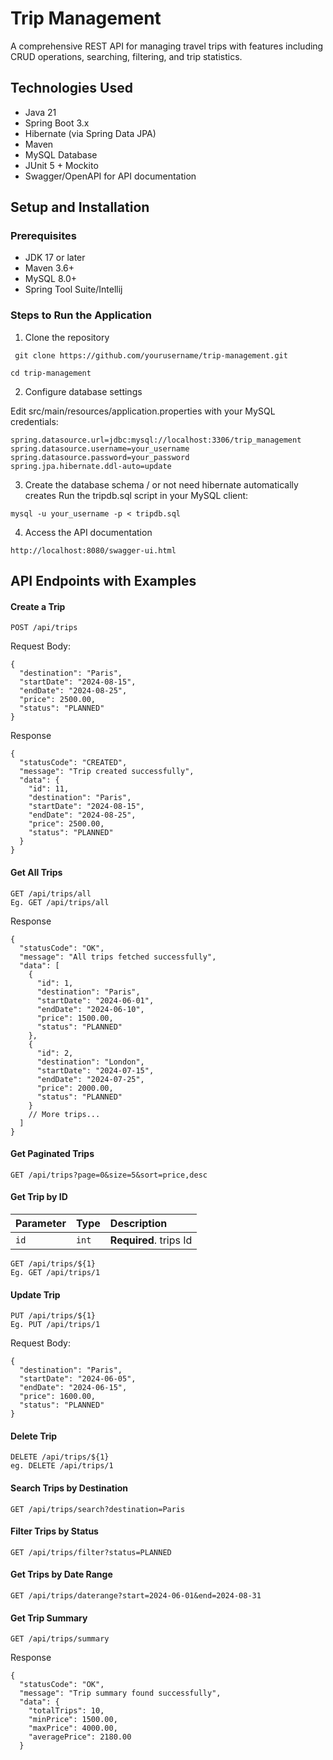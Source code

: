 
# Trip Management

A comprehensive REST API for managing travel trips with features including CRUD operations, searching, filtering, and trip statistics.


## Technologies Used

- Java 21
- Spring Boot 3.x
- Hibernate (via Spring Data JPA)
- Maven
- MySQL Database
- JUnit 5 + Mockito
- Swagger/OpenAPI for API documentation


## Setup and Installation

### Prerequisites

- JDK 17 or later
- Maven 3.6+
- MySQL 8.0+
- Spring Tool Suite/Intellij

### Steps to Run the Application
1. Clone the repository
```
 git clone https://github.com/yourusername/trip-management.git
```
```
cd trip-management
```
2. Configure database settings

Edit
src/main/resources/application.properties with your MySQL credentials:
```
spring.datasource.url=jdbc:mysql://localhost:3306/trip_management
spring.datasource.username=your_username
spring.datasource.password=your_password
spring.jpa.hibernate.ddl-auto=update
```
3. Create the database schema / or not need hibernate automatically creates
   Run the tripdb.sql script in your MySQL client:
```
mysql -u your_username -p < tripdb.sql
```
4. Access the API documentation
```
http://localhost:8080/swagger-ui.html
```
## API Endpoints with Examples

#### Create a Trip

```http
POST /api/trips
```

Request Body:
```
{
  "destination": "Paris",
  "startDate": "2024-08-15",
  "endDate": "2024-08-25",
  "price": 2500.00,
  "status": "PLANNED"
}
```

Response
```
{
  "statusCode": "CREATED",
  "message": "Trip created successfully",
  "data": {
    "id": 11,
    "destination": "Paris",
    "startDate": "2024-08-15",
    "endDate": "2024-08-25",
    "price": 2500.00,
    "status": "PLANNED"
  }
}
```

#### Get All Trips
```http
GET /api/trips/all
Eg. GET /api/trips/all
```
Response
```
{
  "statusCode": "OK",
  "message": "All trips fetched successfully",
  "data": [
    {
      "id": 1,
      "destination": "Paris",
      "startDate": "2024-06-01",
      "endDate": "2024-06-10",
      "price": 1500.00,
      "status": "PLANNED"
    },
    {
      "id": 2,
      "destination": "London",
      "startDate": "2024-07-15",
      "endDate": "2024-07-25",
      "price": 2000.00,
      "status": "PLANNED"
    }
    // More trips...
  ]
}
```

#### Get Paginated Trips
```
GET /api/trips?page=0&size=5&sort=price,desc
```

#### Get Trip by ID

| Parameter | Type     | Description                |
| :-------- | :------- | :------------------------- |
| `id` | `int` | **Required**. trips Id |

```http
GET /api/trips/${1}
Eg. GET /api/trips/1
```

#### Update Trip
```http
PUT /api/trips/${1}
Eg. PUT /api/trips/1
```
Request Body:
```
{
  "destination": "Paris",
  "startDate": "2024-06-05",
  "endDate": "2024-06-15",
  "price": 1600.00,
  "status": "PLANNED"
}
```

#### Delete Trip
```http
DELETE /api/trips/${1}
eg. DELETE /api/trips/1
```

#### Search Trips by Destination
```
GET /api/trips/search?destination=Paris
```

#### Filter Trips by Status
```
GET /api/trips/filter?status=PLANNED
```

#### Get Trips by Date Range
```
GET /api/trips/daterange?start=2024-06-01&end=2024-08-31
```

#### Get Trip Summary
```http
GET /api/trips/summary
```
Response
```
{
  "statusCode": "OK",
  "message": "Trip summary found successfully",
  "data": {
    "totalTrips": 10,
    "minPrice": 1500.00,
    "maxPrice": 4000.00,
    "averagePrice": 2180.00
  } 
```
